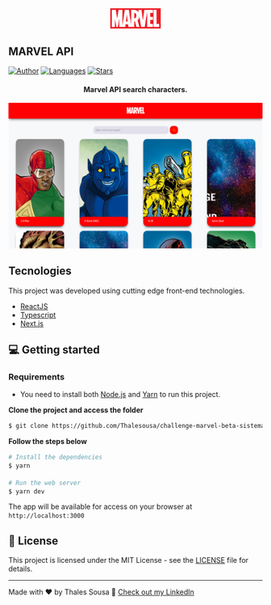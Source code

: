 <div align="center">
  <img src="./public/logo.svg" alt="Marvel logo" width="100">
</div>

## MARVEL API

[![Author](https://img.shields.io/badge/author-thalesousa-e33c29?style=flat-square)](https://github.com/thalesousa)
[![Languages](https://img.shields.io/github/languages/count/thalesousa/podcastr?color=%E33c29&style=flat-square)](#)
[![Stars](https://img.shields.io/github/stars/thalesousa/podcastr?color=e33c29&style=flat-square)](https://github.com/thalesousa/podcastr/stargazers)

<h4 align="center">
  Marvel API search characters.
</h4>

![Podcastr preview](.github/marvel-api.png)

## Tecnologies


This project was developed using cutting edge front-end technologies.


- [ReactJS](https://reactjs.org/)
- [Typescript](https://www.typescriptlang.org/)
- [Next.js](https://nextjs.org/)

## 💻 Getting started

### Requirements

- You need to install both [Node.js](https://nodejs.org/en/download/) and [Yarn](https://yarnpkg.com/) to run this project.

**Clone the project and access the folder**

```bash
$ git clone https://github.com/Thalesousa/challenge-marvel-beta-sistemas.git && cd challenge-marvel-beta-sistemas
```

**Follow the steps below**

```bash
# Install the dependencies
$ yarn

# Run the web server
$ yarn dev
```

The app will be available for access on your browser at `http://localhost:3000`

## 📝 License

This project is licensed under the MIT License - see the [LICENSE](LICENSE) file for details.

---

Made with ❤️ by Thales Sousa 👋 [Check out my LinkedIn](https://www.linkedin.com/in/thalesousa)
